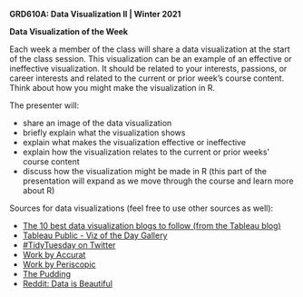 **GRD610A: Data Visualization II | Winter 2021**

**Data Visualization of the Week**

Each week a member of the class will share a data visualization at the start of the class session. This visualization can be an example of an effective or ineffective visualization. It should be related to your interests, passions, or career interests and related to the current or prior week’s course content. Think about how you might make the visualization in R.

The presenter will:
- share an image of the data visualization  
- briefly explain what the visualization shows  
- explain what makes the visualization effective or ineffective  
- explain how the visualization relates to the current or prior weeks' course content  
- discuss how the visualization might be made in R (this part of the presentation will expand as we move through the course and learn more about R)  

Sources for data visualizations (feel free to use other sources as well):
- [The 10 best data visualization blogs to follow (from the Tableau blog)](https://www.tableau.com/learn/articles/best-data-visualization-blogs)  
- [Tableau Public - Viz of the Day Gallery](https://public.tableau.com/en-us/gallery/?tab=viz-of-the-day&type=viz-of-the-day)  
- [#TidyTuesday on Twitter](https://twitter.com/hashtag/TidyTuesday?src=hashtag_click&f=live)  
- [Work by Accurat](https://www.accurat.it/work/)  
- [Work by Periscopic](https://periscopic.com/#!/impacts)  
- [The Pudding](https://pudding.cool/)  
- [Reddit: Data is Beautiful](https://www.reddit.com/r/dataisbeautiful/)  



